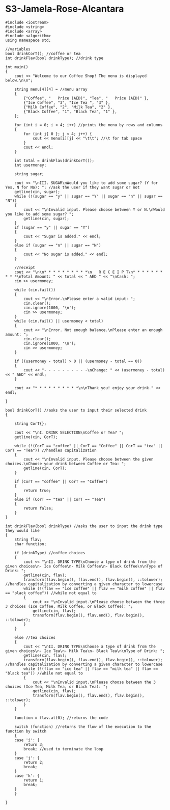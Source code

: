 # S3-Jamela-Rose-Alcantara

    #include <iostream>
    #include <string>
    #include <array>
    #include <algorithm>
    using namespace std;

    //variables
    bool drinkCorT(); //coffee or tea
    int drinkFlav(bool drinkType); //drink type

    int main()
    {
        cout << "Welcome to our Coffee Shop! The menu is displayed below.\n\n";

        string menu[4][4] = //menu array
        {
            {"Coffee", "   Price (AED)", "Tea", "   Price (AED)" },
            {"Ice Coffee", "3", "Ice Tea ", "3" },
            {"Milk Coffee", "2", "Milk Tea", "2" },
            {"Black Coffee", "1", "Black Tea", "1" },
        };

        for (int i = 0; i < 4; i++) //prints the menu by rows and columns
        {
            for (int j{ 0 }; j < 4; j++) {
                cout << menu[i][j] << "\t\t"; //\t for tab space
            }
            cout << endl;
        }

        int total = drinkFlav(drinkCorT());
        int usermoney;

        string sugar;

        cout << "\nIII. SUGAR\nWould you like to add some sugar? (Y for Yes, N for No): "; //ask the user if they want sugar or not
        getline(cin, sugar);
        while (!(sugar == "y" || sugar == "Y" || sugar == "n" || sugar == "N"))
        {
            cout << "\nInvalid input. Please choose between Y or N.\nWould you like to add some sugar? ";
            getline(cin, sugar);
        }
        if (sugar == "y" || sugar == "Y")
        {
            cout << "Sugar is added." << endl;
        }
        else if (sugar == "n" || sugar == "N")
        {
            cout << "No sugar is added." << endl;
        }

        //receipt
        cout << "\n\n* * * * * * * * * *\n   R E C E I P T\n* * * * * * * * * *\nTotal Amount: " << total << " AED " << "\nCash: ";
        cin >> usermoney;

        while (cin.fail())
        {
            cout << "\nError.\nPlease enter a valid input: ";
            cin.clear();
            cin.ignore(1000, '\n');
            cin >> usermoney;
        }
        while (cin.fail() || usermoney < total)
        {
            cout << "\nError. Not enough balance.\nPlease enter an enough amount: ";
            cin.clear();
            cin.ignore(1000, '\n');
            cin >> usermoney;
        }

        if ((usermoney - total) > 0 || (usermoney - total == 0))
        {
            cout << "- - - - - - - - - -\nChange: " << (usermoney - total) << " AED" << endl;
        }

        cout << "* * * * * * * * * *\n\nThank you! enjoy your drink." << endl;

    }

    bool drinkCorT() //asks the user to input their selected drink
    {

        string CorT{};

        cout << "\nI. DRINK SELECTION\nCoffee or Tea? ";
        getline(cin, CorT);

        while (!(CorT == "coffee" || CorT == "Coffee" || CorT == "tea" || CorT == "Tea")) //handles capitalization
        {
            cout << "\nInvalid input. Please choose between the given choices.\nChoose your drink between Coffee or Tea: ";
            getline(cin, CorT);
        }

        if (CorT == "coffee" || CorT == "Coffee")
        {
            return true;
        }
        else if (CorT == "tea" || CorT == "Tea")
        {
            return false;
        }
    }

    int drinkFlav(bool drinkType) //asks the user to input the drink type they would like
    {
        string flav;
        char function;

        if (drinkType) //coffee choices
        {
            cout << "\nII. DRINK TYPE\nChoose a type of drink from the given choices\n- Ice Coffee\n- Milk Coffee\n- Black Coffee\n\nType of Drink: ";
            getline(cin, flav);
            transform(flav.begin(), flav.end(), flav.begin(), ::tolower); //handles capitalization by converting a given character to lowercase
            while (!(flav == "ice coffee" || flav == "milk coffee" || flav == "black coffee")) //while not equal to
            {
                cout << "\nInvalid input.\nPlease choose between the three 3 choices (Ice Coffee, Milk Coffee, or Black Coffee): ";
                getline(cin, flav);
                transform(flav.begin(), flav.end(), flav.begin(), ::tolower);
            }
        }

        else //tea choices
        {
            cout << "\nII. DRINK TYPE\nChoose a type of drink from the given choices\n- Ice Tea\n- Milk Tea\n- Black Tea\n\nType of Drink: ";
            getline(cin, flav);
            transform(flav.begin(), flav.end(), flav.begin(), ::tolower); //handles capitalization by converting a given character to lowercase
            while (!(flav == "ice tea" || flav == "milk tea" || flav == "black tea")) //while not equal to
            {
                cout << "\nInvalid input.\nPlease choose between the 3 choices (Ice Tea, Milk Tea, or Black Tea): ";
                getline(cin, flav);
                transform(flav.begin(), flav.end(), flav.begin(), ::tolower);
            }
        }

        function = flav.at(0); //returns the code

        switch (function) //returns the flow of the execution to the function by switch
        {
        case 'i': {
            return 3;
            break; //used to terminate the loop
        }
        case 'j': {
            return 2;
            break;
        }
        case 'k': {
            return 1;
            break;
        }
        }

    }
